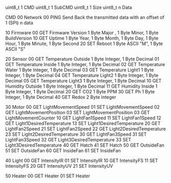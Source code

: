 uint8_t 1  CMD
uint8_t 1  SubCMD
uint8_t 1  Size
uint8_t n  Data

CMD
00 Network 
   00 PING Send Back the transmitted data with an offset of 1 (SPI) n data
   
10 Firmware
   00 GET Firmware Version     1 Byte Major  ,   1 Byte Minor,    1 Byte BuildVersion
   10 GET Uptime               1 Byte Year,      1 Byte Month,    1 Byte Day,          1 Byte Hour,   1 Byte Minute,  1 Byte Second
   20 SET Reboot               1 Byte ASCII "M", 1 Byte ASCII "S"

20 Sensor
   00 GET Temperature Outside  1 Byte Integer, 1 Byte Decimal
   01 GET Temperature Inside   1 Byte Integer, 1 Byte Decimal
   02 GET Temperature Water    1 Byte Integer, 1 Byte Decimal
   03 GET Temperature Light1   1 Byte Integer, 1 Byte Decimal
   04 GET Temperature Light2   1 Byte Integer, 1 Byte Decimal
   05 GET Temperature Light3   1 Byte Integer, 1 Byte Decimal
   10 GET Humidity Outside     1 Byte Integer, 1 Byte Decimal
   11 GET Humidity Inside      1 Byte Integer, 1 Byte Decimal
   20 GET CO2                  1 Byte PPM
   30 GET Ph                   1 Byte Integer, 1 Byte Decimal
   40 GET Redox                2 Byte Integer 
   
30 Motor
   00 GET LightMovementSpeed
   01 SET LightMovementSpeed
   02 GET LightMovementPosition
   03 SET LightMovementPosition
   03 GET LightMovementCounter
   10 GET LightFan1Speed
   11 SET LightFan1Speed
   12 GET Light1DesiredTemperature
   13 SET Light1DesiredTemperature
   20 GET LightFan2Speed
   21 SET LightFan2Speed
   22 GET Light2DesiredTemperature
   23 SET Light2DesiredTemperature
   30 GET LightFan3Speed
   31 SET LightFan3Speed
   32 GET Light3DesiredTemperature
   33 SET Light3DesiredTemperature
   40 GET Hatch 
   41 SET Hatch
   50 GET OutsideFan
   51 SET OutsideFan
   60 GET InsideFan
   61 SET InsideFan

40 Light
   00 GET IntensityIR
   01 SET IntensityIR
   10 GET IntensityFS
   11 SET IntensityFS
   20 GET IntensityUV
   21 SET IntensityUV
   
50 Heater
   00 GET Heater
   01 SET Heater
